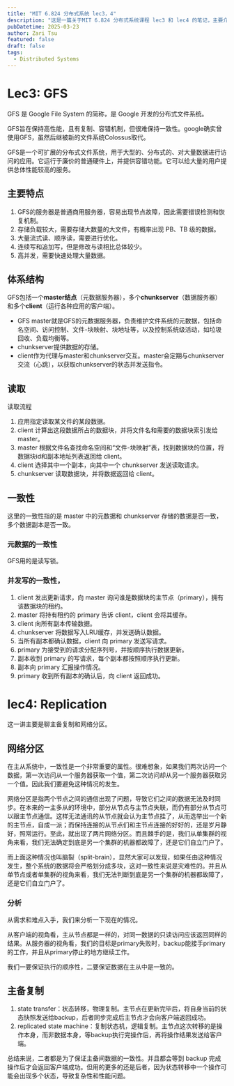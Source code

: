```yaml
---
title: "MIT 6.824 分布式系统 lec3，4"
description: "这是一篇关于MIT 6.824 分布式系统课程 lec3 和 lec4 的笔记，主要介绍了 GFS 的设计和实现和主备复制的原理和实现。"
pubDatetime: 2025-03-23
author: Zari Tsu
featured: false
draft: false
tags:
  - Distributed Systems
---
```


# Lec3: GFS

GFS 是 Google File System 的简称，是 Google 开发的分布式文件系统。

GFS旨在保持高性能，且有复制、容错机制，但很难保持一致性。google确实曾使用GFS，虽然后继被新的文件系统Colossus取代。

GFS是一个可扩展的分布式文件系统，用于大型的、分布式的、对大量数据进行访问的应用。它运行于廉价的普通硬件上，并提供容错功能。它可以给大量的用户提供总体性能较高的服务。

## 主要特点

1. GFS的服务器是普通商用服务器，容易出现节点故障，因此需要错误检测和恢复机制。
2. 存储负载较大，需要存储大数量的大文件，有概率出现 PB、TB 级的数据。
3. 大量流式读、顺序读，需要进行优化。
4. 连续写和追加写，但是修改与读相比总体较少。
5. 高并发，需要快速处理大量数据。

## 体系结构

GFS包括一个**master结点**（元数据服务器），多个**chunkserver**（数据服务器）和多个**client**（运行各种应用的客户端）。

* GFS master就是GFS的元数据服务器，负责维护文件系统的元数据，包括命名空间、访问控制、文件-块映射、块地址等，以及控制系统级活动，如垃圾回收、负载均衡等。
* chunkserver提供数据的存储。
* client作为代理与master和chunkserver交互。master会定期与chunkserver交流（心跳），以获取chunkserver的状态并发送指令。

## 读取

读取流程

1. 应用指定读取某文件的某段数据。
2. client 计算出这段数据所占的数据块，并将文件名和需要的数据块索引发给 master。
3. master 根据文件名查找命名空间和“文件-块映射”表，找到数据块的位置，将数据块id和副本地址列表返回给 client。
4. client 选择其中一个副本，向其中一个 chunkserver 发送读取请求。
5. chunkserver 读取数据块，并将数据返回给 client。

## 一致性

这里的一致性指的是 master 中的元数据和 chunkserver 存储的数据是否一致，多个数据副本是否一致。

### 元数据的一致性

GFS用的是读写锁。

### 并发写的一致性，

1. client 发出更新请求，向 master 询问谁是数据块的主节点（primary），拥有该数据块的租约。
2. master 将持有租约的 primary 告诉 client，client 会将其缓存。
3. client 向所有副本传输数据。
4. chunkserver 将数据写入LRU缓存，并发送确认数据。
5. 当所有副本都确认数据，client 向 primary 发送写请求。
6. primary 为接受到的请求分配序列号，并按顺序执行数据更新。
7. 副本收到 primary 的写请求，每个副本都按照顺序执行更新。
8. 副本向 primary 汇报操作情况。
9. primary 收到所有副本的确认后，向 client 返回成功。

# lec4: Replication

这一讲主要是聊主备复制和网络分区。

## 网络分区

在主从系统中，一致性是一个非常重要的属性。很难想象，如果我们两次访问一个数据，第一次访问从一个服务器获取一个值，第二次访问却从另一个服务器获取另一个值。因此我们要避免这种情况的发生。

网络分区是指两个节点之间的通信出现了问题，导致它们之间的数据无法及时同步。在本来的一主多从的环境中，部分从节点与主节点失联，而仍有部分从节点可以跟主节点通信。这样无法通讯的从节点就会认为主节点挂了，从而选举出一个新的主节点，自成一派；而保持连接的从节点们和主节点连接的好好的，还是岁月静好，照常运行。至此，就出现了两片网络分区。而且棘手的是，我们从单集群的视角来看，我们无法确定到底是另一个集群的机器都故障了，还是它们自立门户了。

而上面这种情况也叫脑裂（split-brain），显然大家可以发现，如果任由这种情况发生，整个系统的数据将会严格划分成多块，这对一致性来说是灾难性的。并且从单节点或者单集群的视角来看，我们无法判断到底是另一个集群的机器都故障了，还是它们自立门户了。

### 分析

从需求和难点入手，我们来分析一下现在的情况。

从客户端的视角看，主从节点都是一样的，对同一数据的只读访问应该返回同样的结果。从服务器的视角看，我们的目标是primary失败时，backup能接手primary的工作，并且从primary停止的地方继续工作。

我们一要保证执行的顺序性，二要保证数据在主从中是一致的。

## 主备复制

1. state transfer：状态转移，物理复制。主节点在更新完毕后，将自身当前的状态快照发送给backup，后者同步完成后主节点才会向客户端返回成功。
2. replicated state machine：复制状态机，逻辑复制。主节点这次转移的是操作本身，而非数据本身，等backup执行完操作后，再将操作结果发送给客户端。

总结来说，二者都是为了保证主备间数据的一致性。并且都会等到 backup 完成操作后才会返回客户端成功。但用的更多的还是后者，因为状态转移中一个操作可能会出现多个状态，导致复杂性和性能问题。
